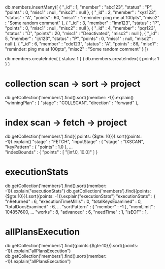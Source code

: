 db.members.insertMany([
   { "_id" : 1, "member" : "abc123", "status" : "P", "points" :  0,  "misc1" : null, "misc2" : null },
   { "_id" : 2, "member" : "xyz123", "status" : "A", "points" : 60,  "misc1" : "reminder: ping me at 100pts", "misc2" : "Some random comment" },
   { "_id" : 3, "member" : "lmn123", "status" : "P", "points" :  0,  "misc1" : null, "misc2" : null },
   { "_id" : 4, "member" : "pqr123", "status" : "D", "points" : 20,  "misc1" : "Deactivated", "misc2" : null },
   { "_id" : 5, "member" : "ijk123", "status" : "P", "points" :  0,  "misc1" : null, "misc2" : null },
   { "_id" : 6, "member" : "cde123", "status" : "A", "points" : 86,  "misc1" : "reminder: ping me at 100pts", "misc2" : "Some random comment" }
])

db.members.createIndex( { status: 1 } )
db.members.createIndex( { points: 1 } )

# collection scan -> sort -> project
db.getCollection('members').find().sort({member: -1}).explain()
"winningPlan" : {
    "stage" : "COLLSCAN",
    "direction" : "forward"
},

# index scan -> fetch -> project
db.getCollection('members').find({ points: {$gte: 10}}).sort({points: -1}).explain()
"stage" : "FETCH",
    "inputStage" : {
        "stage" : "IXSCAN",
        "keyPattern" : {
            "points" : 1.0
        },
...        
"indexBounds" : {
    "points" : [ 
        "[inf.0, 10.0]"
    ]
}

# executionStats
db.getCollection('members').find().sort({member: -1}).explain("executionStats")
db.getCollection('members').find({points:{$gte:10}}).sort({points: -1}).explain("executionStats")
"executionStats" : {
    "nReturned" : 6,
    "executionTimeMillis" : 0,
    "totalKeysExamined" : 0,
    "totalDocsExamined" : 6,
    ...
    "sortPattern" : {
                "member" : -1
            },
            "memLimit" : 104857600,
    ...
    "works" : 8,
    "advanced" : 6,
    "needTime" : 1,
    "isEOF" : 1,

# allPlansExecution
db.getCollection('members').find({points:{$gte:10}}).sort({points: -1}).explain("allPlansExecution")
db.getCollection('members').find().sort({member: -1}).explain("allPlansExecution")


